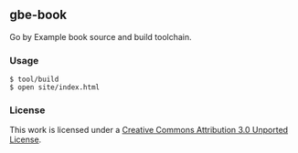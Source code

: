 ## gbe-book

Go by Example book source and build toolchain.

### Usage

```console
$ tool/build
$ open site/index.html
```

### License

This work is licensed under a [Creative Commons Attribution 3.0 Unported License](http://creativecommons.org/licenses/by/3.0/).
